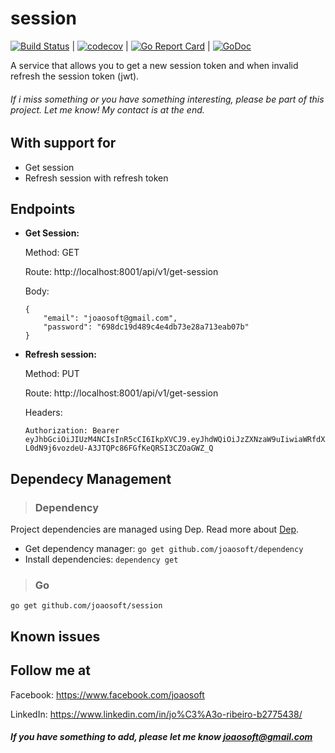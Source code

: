 # session
[![Build Status](https://travis-ci.org/joaosoft/session.svg?branch=master)](https://travis-ci.org/joaosoft/session) | [![codecov](https://codecov.io/gh/joaosoft/session/branch/master/graph/badge.svg)](https://codecov.io/gh/joaosoft/session) | [![Go Report Card](https://goreportcard.com/badge/github.com/joaosoft/session)](https://goreportcard.com/report/github.com/joaosoft/session) | [![GoDoc](https://godoc.org/github.com/joaosoft/session?status.svg)](https://godoc.org/github.com/joaosoft/session)

A service that allows you to get a new session token and when invalid refresh the session token (jwt).


###### If i miss something or you have something interesting, please be part of this project. Let me know! My contact is at the end.

## With support for
* Get session
* Refresh session with refresh token

## Endpoints
* **Get Session:** 

    Method: GET

    Route: http://localhost:8001/api/v1/get-session
    
    Body: 
    ```
    {
        "email": "joaosoft@gmail.com",
        "password": "698dc19d489c4e4db73e28a713eab07b"
    }
    ```

* **Refresh session:** 

    Method: PUT
    
    Route: http://localhost:8001/api/v1/get-session
    
    Headers:
    ```
    Authorization: Bearer eyJhbGciOiJIUzM4NCIsInR5cCI6IkpXVCJ9.eyJhdWQiOiJzZXNzaW9uIiwiaWRfdXNlciI6IjEiLCJqdGkiOiI5MWY4MDBhZS00OGQ1LTQzMmUtOWYwZC0xYzAzODY1YmMyZjciLCJzdWIiOiJyZWZyZXNoLXRva2VuIn0.Yfvxgkw3NNqkF9nDuMymp-L0dN9j6vozdeU-A3JTQPc86FGfKeQRSI3CZOaGWZ_Q
    ```

## Dependecy Management
>### Dependency

Project dependencies are managed using Dep. Read more about [Dep](https://github.com/golang/dep).
* Get dependency manager: `go get github.com/joaosoft/dependency`
* Install dependencies: `dependency get`


>### Go
```
go get github.com/joaosoft/session
```

## Known issues

## Follow me at
Facebook: https://www.facebook.com/joaosoft

LinkedIn: https://www.linkedin.com/in/jo%C3%A3o-ribeiro-b2775438/

##### If you have something to add, please let me know joaosoft@gmail.com
